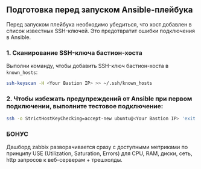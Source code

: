 ##  Подготовка перед запуском Ansible-плейбука

Перед запуском плейбука необходимо убедиться, что хост добавлен в список известных SSH-ключей. Это предотвратит ошибки подключения в Ansible.

### 1. Сканирование SSH-ключа бастион-хоста

Выполни команду, чтобы добавить SSH-ключ бастион-хоста в `known_hosts`:

```bash
ssh-keyscan -H <Your Bastion IP> >> ~/.ssh/known_hosts
```

### 2. Чтобы избежать предупреждений от Ansible при первом подключении, выполните тестовое подключение:

```bash
ssh -o StrictHostKeyChecking=accept-new ubuntu@<Your Bastion IP> 'exit'
```


### БОНУС
Дашборд zabbix разворачивается сразу с доступными метриками по принципу USE (Utilization, Saturation, Errors) для CPU, RAM, диски, сеть, http запросов к веб-серверам + трешхолды.